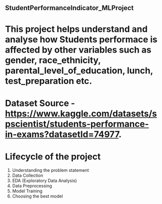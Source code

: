 ## StudentPerformanceIndicator_MLProject

# This project helps understand and analyse how Students performace is affected by other variables such as gender, race_ethnicity, parental_level_of_education, lunch, test_preparation etc.

# Dataset Source - https://www.kaggle.com/datasets/spscientist/students-performance-in-exams?datasetId=74977.

# Lifecycle of the project

1. Understanding the problem statement
2. Data Collection
3. EDA (Exploratory Data Analysis)
4. Data Preprocessing
5. Model Training
6. Choosing the best model
